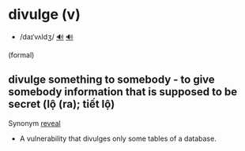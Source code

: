 # divulge (v)

- /daɪˈvʌldʒ/ [🔊](https://www.oxfordlearnersdictionaries.com/media/english/uk_pron/d/div/divul/divulge__gb_1.mp3) [🔊](https://www.oxfordlearnersdictionaries.com/media/english/uk_pron/d/div/divul/divulge__gb_1.mp3)

(formal)

## divulge something to somebody - to give somebody information that is supposed to be secret (lộ (ra); tiết lộ)

Synonym [reveal]()

- A vulnerability that divulges only some tables of a database.